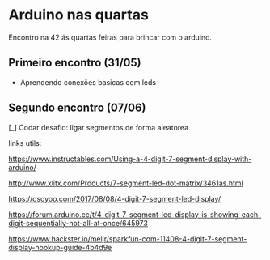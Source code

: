 # Arduino nas quartas
Encontro na 42 ás quartas feiras para brincar com o arduino.

## Primeiro encontro (31/05)

  - Aprendendo conexões basicas com leds

## Segundo encontro (07/06)

  [_] Codar desafio: ligar segmentos de forma aleatorea
  
  links utils:

  https://www.instructables.com/Using-a-4-digit-7-segment-display-with-arduino/

  http://www.xlitx.com/Products/7-segment-led-dot-matrix/3461as.html

  https://osoyoo.com/2017/08/08/4-digit-7-segment-led-display/
  
  https://forum.arduino.cc/t/4-digit-7-segment-led-display-is-showing-each-digit-sequentially-not-all-at-once/645973
  
  https://www.hackster.io/meljr/sparkfun-com-11408-4-digit-7-segment-display-hookup-guide-4b4d9e
